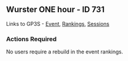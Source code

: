 ## Wurster ONE hour - ID 731

Links to GP3S - [Event](https://www.gps-speedsurfing.com/default.aspx?mnu=event&val=731), [Rankings](https://www.gps-speedsurfing.com/default.aspx?mnu=eventranking&val=731), [Sessions](https://www.gps-speedsurfing.com/default.aspx?mnu=eventsessions&val=731)

### Actions Required

No users require a rebuild in the event rankings.

